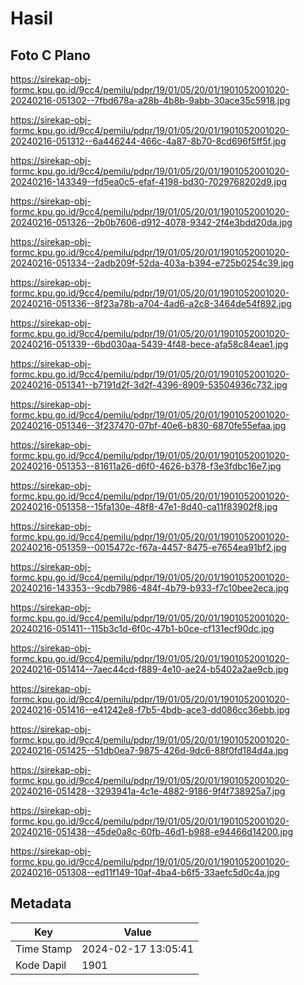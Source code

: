 # Hasil

## Foto C Plano

https://sirekap-obj-formc.kpu.go.id/9cc4/pemilu/pdpr/19/01/05/20/01/1901052001020-20240216-051302--7fbd678a-a28b-4b8b-9abb-30ace35c5918.jpg

https://sirekap-obj-formc.kpu.go.id/9cc4/pemilu/pdpr/19/01/05/20/01/1901052001020-20240216-051312--6a446244-466c-4a87-8b70-8cd696f5ff5f.jpg

https://sirekap-obj-formc.kpu.go.id/9cc4/pemilu/pdpr/19/01/05/20/01/1901052001020-20240216-143349--fd5ea0c5-efaf-4198-bd30-7029768202d9.jpg

https://sirekap-obj-formc.kpu.go.id/9cc4/pemilu/pdpr/19/01/05/20/01/1901052001020-20240216-051326--2b0b7606-d912-4078-9342-2f4e3bdd20da.jpg

https://sirekap-obj-formc.kpu.go.id/9cc4/pemilu/pdpr/19/01/05/20/01/1901052001020-20240216-051334--2adb209f-52da-403a-b394-e725b0254c39.jpg

https://sirekap-obj-formc.kpu.go.id/9cc4/pemilu/pdpr/19/01/05/20/01/1901052001020-20240216-051336--8f23a78b-a704-4ad6-a2c8-3464de54f892.jpg

https://sirekap-obj-formc.kpu.go.id/9cc4/pemilu/pdpr/19/01/05/20/01/1901052001020-20240216-051339--6bd030aa-5439-4f48-bece-afa58c84eae1.jpg

https://sirekap-obj-formc.kpu.go.id/9cc4/pemilu/pdpr/19/01/05/20/01/1901052001020-20240216-051341--b7191d2f-3d2f-4396-8909-53504936c732.jpg

https://sirekap-obj-formc.kpu.go.id/9cc4/pemilu/pdpr/19/01/05/20/01/1901052001020-20240216-051346--3f237470-07bf-40e6-b830-6870fe55efaa.jpg

https://sirekap-obj-formc.kpu.go.id/9cc4/pemilu/pdpr/19/01/05/20/01/1901052001020-20240216-051353--81611a26-d6f0-4626-b378-f3e3fdbc16e7.jpg

https://sirekap-obj-formc.kpu.go.id/9cc4/pemilu/pdpr/19/01/05/20/01/1901052001020-20240216-051358--15fa130e-48f8-47e1-8d40-ca11f83902f8.jpg

https://sirekap-obj-formc.kpu.go.id/9cc4/pemilu/pdpr/19/01/05/20/01/1901052001020-20240216-051359--0015472c-f67a-4457-8475-e7654ea91bf2.jpg

https://sirekap-obj-formc.kpu.go.id/9cc4/pemilu/pdpr/19/01/05/20/01/1901052001020-20240216-143353--9cdb7986-484f-4b79-b933-f7c10bee2eca.jpg

https://sirekap-obj-formc.kpu.go.id/9cc4/pemilu/pdpr/19/01/05/20/01/1901052001020-20240216-051411--115b3c1d-6f0c-47b1-b0ce-cf131ecf90dc.jpg

https://sirekap-obj-formc.kpu.go.id/9cc4/pemilu/pdpr/19/01/05/20/01/1901052001020-20240216-051414--7aec44cd-f889-4e10-ae24-b5402a2ae9cb.jpg

https://sirekap-obj-formc.kpu.go.id/9cc4/pemilu/pdpr/19/01/05/20/01/1901052001020-20240216-051416--e41242e8-f7b5-4bdb-ace3-dd086cc36ebb.jpg

https://sirekap-obj-formc.kpu.go.id/9cc4/pemilu/pdpr/19/01/05/20/01/1901052001020-20240216-051425--51db0ea7-9875-426d-9dc6-88f0fd184d4a.jpg

https://sirekap-obj-formc.kpu.go.id/9cc4/pemilu/pdpr/19/01/05/20/01/1901052001020-20240216-051428--3293941a-4c1e-4882-9186-9f4f738925a7.jpg

https://sirekap-obj-formc.kpu.go.id/9cc4/pemilu/pdpr/19/01/05/20/01/1901052001020-20240216-051438--45de0a8c-60fb-46d1-b988-e94466d14200.jpg

https://sirekap-obj-formc.kpu.go.id/9cc4/pemilu/pdpr/19/01/05/20/01/1901052001020-20240216-051308--ed11f149-10af-4ba4-b6f5-33aefc5d0c4a.jpg


## Metadata

| Key        | Value               |
| ---------- | ------------------- |
| Time Stamp | 2024-02-17 13:05:41 |
| Kode Dapil | 1901                |



